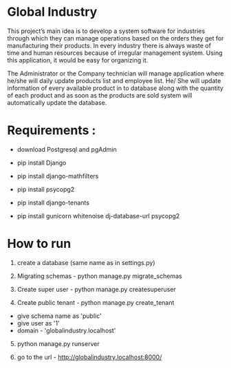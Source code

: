 # Global Industry

This project’s main idea is to develop a system software for industries
through which they can manage operations based on the orders they get for
manufacturing their products. In every industry there is always waste of
time and human resources because of irregular management system. Using
this application, it would be easy for organizing it.

The Administrator or the Company technician will manage application
where he/she will daily update products list and employee list. He/ She will
update information of every available product in to database along with the
quantity of each product and as soon as the products are sold system will
automatically update the database.


# Requirements : 

- download Postgresql and pgAdmin

- pip install Django

- pip install django-mathfilters

- pip install psycopg2

- pip install django-tenants

- pip install gunicorn whitenoise dj-database-url psycopg2

# How to run 

1. create a database (same name as in settings.py)

2. Migrating schemas - python manage.py migrate_schemas

3. Create super user - python manage.py createsuperuser

4. Create public tenant - python manage.py create_tenant
- give schema name as 'public'
- give user as '1'
-  domain - 'globalindustry.localhost'

5. python manage.py runserver 

6. go to the url - http://globalindustry.localhost:8000/ 
